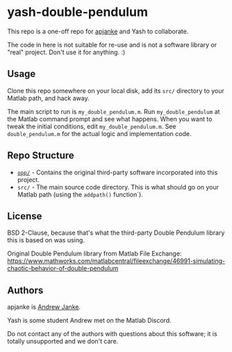 # yash-double-pendulum

This repo is a one-off repo for [apjanke](https://apjanke.net) and Yash to collaborate.

The code in here is not suitable for re-use and is not a software library or "real" project. Don't use it for anything. :)

## Usage

Clone this repo somewhere on your local disk, add its `src/` directory to your Matlab path, and hack away.

The main script to run is `my_double_pendulum.m`. Run `my_double_pendulum` at the Matlab command prompt and see what happens. When you want to tweak the initial conditions, edit `my_double_pendulum.m`. See `double_pendulum.m` for the actual logic and implementation code.

## Repo Structure

* [`opp/`](https://www.youtube.com/watch?v=idx3GSL2KWs) - Contains the original third-party software incorporated into this project.
* `src/` - The main source code directory. This is what should go on your Matlab path (using the `addpath()` function`).

## License

BSD 2-Clause, because that's what the third-party Double Pendulum library this is based on was using.

Original Double Pendulum library from Matlab File Exchange: <https://www.mathworks.com/matlabcentral/fileexchange/46991-simulating-chaotic-behavior-of-double-pendulum>

## Authors

apjanke is [Andrew Janke](https://apjanke.net).

Yash is some student Andrew met on the Matlab Discord.

Do not contact any of the authors with questions about this software; it is totally unsupported and we don't care.
